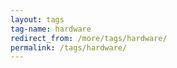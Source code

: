 ```yaml
---
layout: tags
tag-name: hardware
redirect_from: /more/tags/hardware/
permalink: /tags/hardware/
---
```

